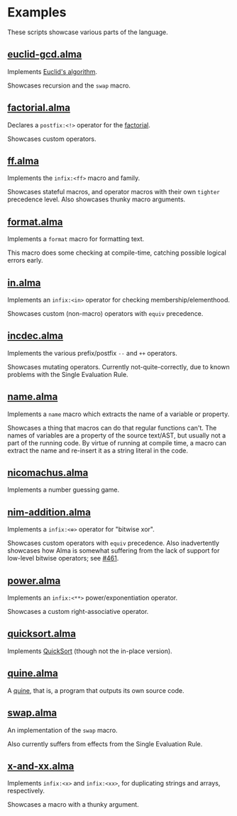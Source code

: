 # Examples

These scripts showcase various parts of the language.

## [euclid-gcd.alma](/examples/euclid-gcd.alma)

Implements [Euclid's
algorithm](https://en.wikipedia.org/wiki/Euclidean_algorithm).

Showcases recursion and the `swap` macro.

## [factorial.alma](/examples/factorial.alma)

Declares a `postfix:<!>` operator for the
[factorial](https://en.wikipedia.org/wiki/Factorial).

Showcases custom operators.

## [ff.alma](/examples/ff.alma)

Implements the `infix:<ff>` macro and family.

Showcases stateful macros, and operator macros with their own `tighter`
precedence level. Also showcases thunky macro arguments.

## [format.alma](/examples/format.alma)

Implements a `format` macro for formatting text.

This macro does some checking at compile-time, catching possible logical errors
early.

## [in.alma](/examples/in.alma)

Implements an `infix:<in>` operator for checking membership/elementhood.

Showcases custom (non-macro) operators with `equiv` precedence.

## [incdec.alma](/examples/incdec.alma)

Implements the various prefix/postfix `--` and `++` operators.

Showcases mutating operators. Currently not-quite-correctly, due to known
problems with the Single Evaluation Rule.

## [name.alma](/examples/name.alma)

Implements a `name` macro which extracts the name of a variable or property.

Showcases a thing that macros can do that regular functions can't. The names of
variables are a property of the source text/AST, but usually not a part of the
running code. By virtue of running at compile time, a macro can extract the
name and re-insert it as a string literal in the code.

## [nicomachus.alma](/examples/nicomachus.alma)

Implements a number guessing game.

## [nim-addition.alma](/examples/nim-addition.alma)

Implements a `infix:<⊕>` operator for "bitwise xor".

Showcases custom operators with `equiv` precedence. Also inadvertently
showcases how Alma is somewhat suffering from the lack of support for low-level
bitwise operators; see [#461](http://github.com/masak/007/issues/461).

## [power.alma](/examples/power.alma)

Implements an `infix:<**>` power/exponentiation operator.

Showcases a custom right-associative operator.

## [quicksort.alma](/examples/quicksort.alma)

Implements [QuickSort](https://en.wikipedia.org/wiki/Quicksort) (though not the
in-place version).

## [quine.alma](/examples/quine.alma)

A [quine](https://en.wikipedia.org/wiki/Quine_(computing)), that is, a program
that outputs its own source code.

## [swap.alma](/examples/swap.alma)

An implementation of the `swap` macro.

Also currently suffers from effects from the Single Evaluation Rule.

## [x-and-xx.alma](/examples/x-and-xx.alma)

Implements `infix:<x>` and `infix:<xx>`, for duplicating strings and arrays, respectively.

Showcases a macro with a thunky argument.

